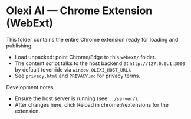 # Olexi AI — Chrome Extension (WebExt)

This folder contains the entire Chrome extension ready for loading and publishing.

- Load unpacked: point Chrome/Edge to this `webext/` folder.
- The content script talks to the host backend at `http://127.0.0.1:3000` by default (override via `window.OLEXI_HOST_URL`).
- See `privacy.html` and `PRIVACY.md` for privacy terms.

Development notes
- Ensure the host server is running (see `../server/`).
- After changes here, click Reload in chrome://extensions for the extension.

